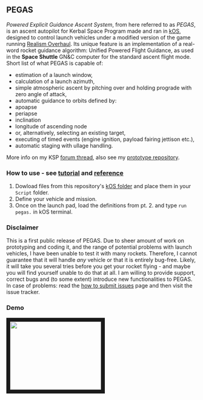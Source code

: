 ## PEGAS
*Powered Explicit Guidance Ascent System*, from here referred to as *PEGAS*, is an ascent autopilot for Kerbal Space Program made and ran in [kOS](http://forum.kerbalspaceprogram.com/index.php?/topic/61827-122-kos-scriptable-autopilot-system-v103-20161207/), designed to control launch vehicles under a modified version of the game running [Realism Overhaul](http://forum.kerbalspaceprogram.com/index.php?/topic/155700-113-realism-overhaul).
Its unique feature is an implementation of a real-word rocket guidance algorithm: Unified Powered Flight Guidance, as used in the **Space Shuttle** GN&C computer for the standard ascent flight mode.
Short list of what PEGAS is capable of:
 * estimation of a launch window,
 * calculation of a launch azimuth,
 * simple atmospheric ascent by pitching over and holding prograde with zero angle of attack,
 * automatic guidance to orbits defined by:
  * apoapse
  * periapse
  * inclination
  * longitude of ascending node
  * or, alternatively, selecting an existing target,
 * executing of timed events (engine ignition, payload fairing jettison etc.),
 * automatic staging with ullage handling.

More info on my KSP [forum thread](http://forum.kerbalspaceprogram.com/index.php?/topic/142213-pegas-powered-explicit-guidance-ascent-system-devlog/), also see my [prototype repository](https://github.com/Noiredd/PEGAS-MATLAB).

### How to use - see [tutorial](tutorial.md) and [reference](reference.md)
1. Dowload files from this repository's [kOS folder](kOS) and place them in your `Script` folder.
2. Define your vehicle and mission.
3. Once on the launch pad, load the definitions from pt. 2. and type `run pegas.` in kOS terminal.

### Disclaimer
This is a first public release of PEGAS.
Due to sheer amount of work on prototyping and coding it, and the range of potential problems with launch vehicles, I have been unable to test it with many rockets.
Therefore, I cannot guarantee that it will handle *any* vehicle or that it is entirely bug-free.
Likely, it will take you several tries before you get your rocket flying - and maybe you will find yourself unable to do that at all.
I am willing to provide support, correct bugs and (to some extent) introduce new functionalities to PEGAS.
In case of problems: read the [how to submit issues](docs/issues.md) page and then visit the issue tracker.

### Demo
<a href="https://youtu.be/NEQD7AQoLXk" target="_blank"><img src="http://img.youtube.com/vi/NEQD7AQoLXk/0.jpg" width="240" height="180" border="10" /></a>
